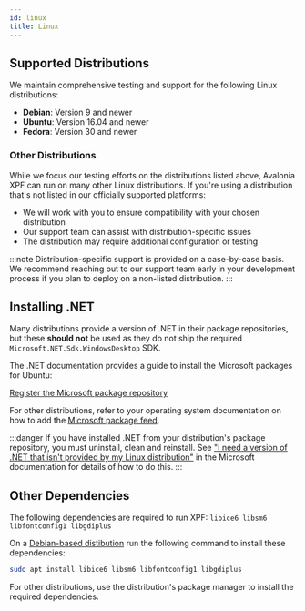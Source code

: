 ```yaml
---
id: linux
title: Linux
---
```


## Supported Distributions
We maintain comprehensive testing and support for the following Linux distributions:

* **Debian**: Version 9 and newer
* **Ubuntu**: Version 16.04 and newer
* **Fedora**: Version 30 and newer

### Other Distributions
While we focus our testing efforts on the distributions listed above, Avalonia XPF can run on many other Linux distributions. If you're using a distribution that's not listed in our officially supported platforms:

* We will work with you to ensure compatibility with your chosen distribution
* Our support team can assist with distribution-specific issues
* The distribution may require additional configuration or testing

:::note
Distribution-specific support is provided on a case-by-case basis. We recommend reaching out to our support team early in your development process if you plan to deploy on a non-listed distribution.
:::


## Installing .NET

Many distributions provide a version of .NET in their package repositories, but these **should not** be used as they do not ship the required `Microsoft.NET.Sdk.WindowsDesktop` SDK.

The .NET documentation provides a guide to install the Microsoft packages for Ubuntu: 

[Register the Microsoft package repository](https://learn.microsoft.com/en-us/dotnet/core/install/linux-ubuntu#register-the-microsoft-package-repository)

For other distributions, refer to your operating system documentation on how to add the [Microsoft package feed](https://packages.microsoft.com/).

:::danger
If you have installed .NET from your distribution's package repository, you must uninstall, clean and reinstall. See ["I need a version of .NET that isn't provided by my Linux distribution"](https://learn.microsoft.com/en-us/dotnet/core/install/linux-package-mixup?pivots=os-linux-ubuntu#i-need-a-version-of-net-that-isnt-provided-by-my-linux-distribution) in the Microsoft documentation for details of how to do this.
:::

## Other Dependencies

The following dependencies are required to run XPF: `libice6 libsm6 libfontconfig1 libgdiplus`

On a [Debian-based distibution](https://en.wikipedia.org/wiki/Category:Debian-based_distributions) run the following command to install these dependencies:

```bash
sudo apt install libice6 libsm6 libfontconfig1 libgdiplus
```

For other distributions, use the distribution's package manager to install the required dependencies.
